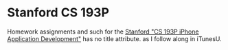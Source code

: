 Stanford CS 193P
================

Homework assignments and such for the [Stanford "CS 193P iPhone Application Development"](http://www.stanford.edu/class/cs193p/cgi-bin/drupal/) has no title attribute. as I follow along in iTunesU.
